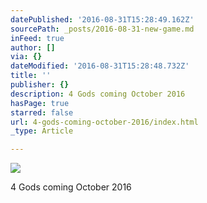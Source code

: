 ```yaml
---
datePublished: '2016-08-31T15:28:49.162Z'
sourcePath: _posts/2016-08-31-new-game.md
inFeed: true
author: []
via: {}
dateModified: '2016-08-31T15:28:48.732Z'
title: ''
publisher: {}
description: 4 Gods coming October 2016
hasPage: true
starred: false
url: 4-gods-coming-october-2016/index.html
_type: Article

---
```

![](https://the-grid-user-content.s3-us-west-2.amazonaws.com/b100a1d9-1f38-4832-83da-f4290426f2c7.png)

4 Gods coming October 2016